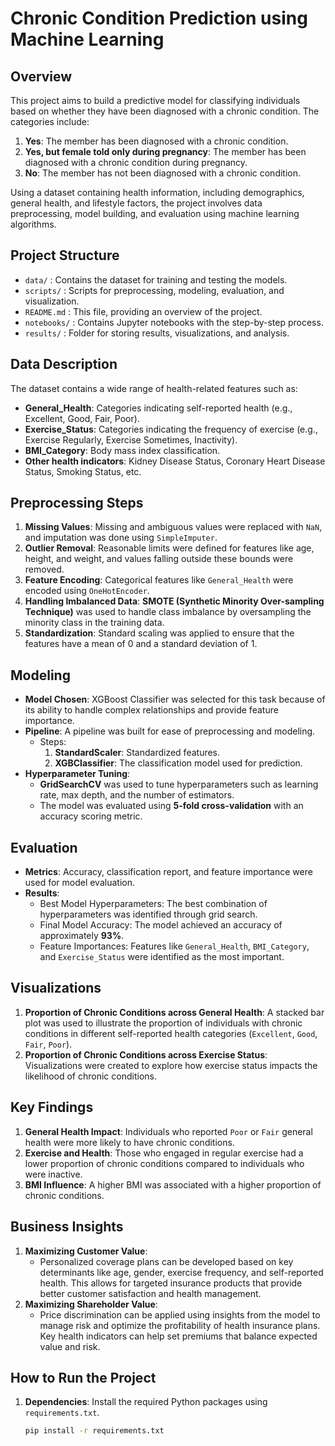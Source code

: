 # Chronic Condition Prediction using Machine Learning

## Overview
This project aims to build a predictive model for classifying individuals based on whether they have been diagnosed with a chronic condition. The categories include:

1. **Yes**: The member has been diagnosed with a chronic condition.
2. **Yes, but female told only during pregnancy**: The member has been diagnosed with a chronic condition during pregnancy.
3. **No**: The member has not been diagnosed with a chronic condition.

Using a dataset containing health information, including demographics, general health, and lifestyle factors, the project involves data preprocessing, model building, and evaluation using machine learning algorithms.

## Project Structure

- `data/` : Contains the dataset for training and testing the models.
- `scripts/` : Scripts for preprocessing, modeling, evaluation, and visualization.
- `README.md` : This file, providing an overview of the project.
- `notebooks/` : Contains Jupyter notebooks with the step-by-step process.
- `results/` : Folder for storing results, visualizations, and analysis.
  
## Data Description
The dataset contains a wide range of health-related features such as:
- **General_Health**: Categories indicating self-reported health (e.g., Excellent, Good, Fair, Poor).
- **Exercise_Status**: Categories indicating the frequency of exercise (e.g., Exercise Regularly, Exercise Sometimes, Inactivity).
- **BMI_Category**: Body mass index classification.
- **Other health indicators**: Kidney Disease Status, Coronary Heart Disease Status, Smoking Status, etc.

## Preprocessing Steps
1. **Missing Values**: Missing and ambiguous values were replaced with `NaN`, and imputation was done using `SimpleImputer`.
2. **Outlier Removal**: Reasonable limits were defined for features like age, height, and weight, and values falling outside these bounds were removed.
3. **Feature Encoding**: Categorical features like `General_Health` were encoded using `OneHotEncoder`.
4. **Handling Imbalanced Data**: **SMOTE (Synthetic Minority Over-sampling Technique)** was used to handle class imbalance by oversampling the minority class in the training data.
5. **Standardization**: Standard scaling was applied to ensure that the features have a mean of 0 and a standard deviation of 1.

## Modeling
- **Model Chosen**: XGBoost Classifier was selected for this task because of its ability to handle complex relationships and provide feature importance.
- **Pipeline**: A pipeline was built for ease of preprocessing and modeling.
  - Steps:
    1. **StandardScaler**: Standardized features.
    2. **XGBClassifier**: The classification model used for prediction.
- **Hyperparameter Tuning**: 
  - **GridSearchCV** was used to tune hyperparameters such as learning rate, max depth, and the number of estimators.
  - The model was evaluated using **5-fold cross-validation** with an accuracy scoring metric.

## Evaluation
- **Metrics**: Accuracy, classification report, and feature importance were used for model evaluation.
- **Results**:
  - Best Model Hyperparameters: The best combination of hyperparameters was identified through grid search.
  - Final Model Accuracy: The model achieved an accuracy of approximately **93%**.
  - Feature Importances: Features like `General_Health`, `BMI_Category`, and `Exercise_Status` were identified as the most important.

## Visualizations
1. **Proportion of Chronic Conditions across General Health**: A stacked bar plot was used to illustrate the proportion of individuals with chronic conditions in different self-reported health categories (`Excellent`, `Good`, `Fair`, `Poor`). 
2. **Proportion of Chronic Conditions across Exercise Status**: Visualizations were created to explore how exercise status impacts the likelihood of chronic conditions. 

## Key Findings
1. **General Health Impact**: Individuals who reported `Poor` or `Fair` general health were more likely to have chronic conditions. 
2. **Exercise and Health**: Those who engaged in regular exercise had a lower proportion of chronic conditions compared to individuals who were inactive.
3. **BMI Influence**: A higher BMI was associated with a higher proportion of chronic conditions.

## Business Insights
1. **Maximizing Customer Value**:
   - Personalized coverage plans can be developed based on key determinants like age, gender, exercise frequency, and self-reported health. This allows for targeted insurance products that provide better customer satisfaction and health management.
2. **Maximizing Shareholder Value**:
   - Price discrimination can be applied using insights from the model to manage risk and optimize the profitability of health insurance plans. Key health indicators can help set premiums that balance expected value and risk.

## How to Run the Project
1. **Dependencies**: Install the required Python packages using `requirements.txt`.
   ```bash
   pip install -r requirements.txt
